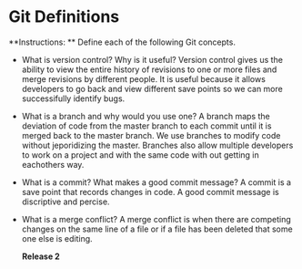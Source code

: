 # Git Definitions

**Instructions: ** Define each of the following Git concepts.

* What is version control?  Why is it useful?
   Version control gives us the ability to view the entire history of revisions to one or more files and merge revisions by different people.
   It is useful because it allows developers to go back and view different save points so we can more successifully identify bugs.
* What is a branch and why would you use one?
   A branch maps the deviation of code from the master branch to each commit until it is merged back to the master branch.
   We use branches to modify code without jeporidizing the master. Branches also allow multiple developers to work on a project and with the same code with out getting in eachothers way.
* What is a commit? What makes a good commit message?
   A commit is a save point that records changes in code. A good commit message is discriptive and percise. 
* What is a merge conflict?
   A merge conflict is when there are competing changes on the same line of a file or if a file has been deleted that some one else is editing.

   **Release 2**
   